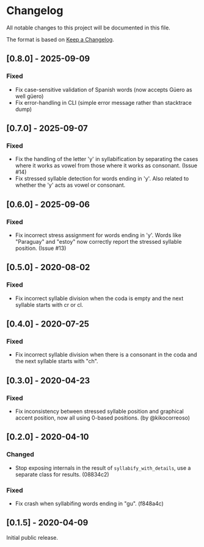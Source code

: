 # Changelog

All notable changes to this project will be documented in this file.

The format is based on [Keep a Changelog](https://keepachangelog.com/en/1.0.0/).

## [0.8.0] - 2025-09-09
### Fixed
- Fix case-sensitive validation of Spanish words (now accepts Güero as well güero)
- Fix error-handling in CLI (simple error message rather than stacktrace dump)

## [0.7.0] - 2025-09-07
### Fixed
- Fix the handling of the letter 'y' in syllabification by separating the cases
  where it works as vowel from those where it works as consonant. (Issue #14)
- Fix stressed syllable detection for words ending in 'y'. Also related to whether
  the 'y' acts as vowel or consonant.

## [0.6.0] - 2025-09-06
### Fixed
- Fix incorrect stress assignment for words ending in 'y'. Words like "Paraguay" and "estoy" now correctly report the stressed syllable position. (Issue #13)

## [0.5.0] - 2020-08-02
### Fixed
- Fix incorrect syllable division when the coda is empty and the next syllable starts with cr or cl.

## [0.4.0] - 2020-07-25
### Fixed
- Fix incorrect syllable division when there is a consonant in the coda and the next syllable starts with "ch".

## [0.3.0] - 2020-04-23
### Fixed
- Fix inconsistency between stressed syllable position and graphical accent position, now all using 0-based positions. (by @kikocorreoso)

## [0.2.0] - 2020-04-10
### Changed
- Stop exposing internals in the result of `syllabify_with_details`, use a separate class for results. (08834c2)

### Fixed
- Fix crash when syllabifing words ending in "gu". (f848a4c)

## [0.1.5] - 2020-04-09

Initial public release.
